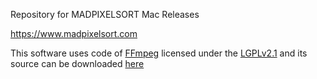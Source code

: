 Repository for MADPIXELSORT Mac Releases

https://www.madpixelsort.com

This software uses code of [FFmpeg](http://ffmpeg.org) licensed under the [LGPLv2.1](http://www.gnu.org/licenses/old-licenses/lgpl-2.1.html) and its source can be downloaded [here](https://github.com/madlitch/mps-ffmpeg)

